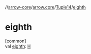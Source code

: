 //[arrow-core](../../../index.md)/[arrow.core](../index.md)/[Tuple14](index.md)/[eighth](eighth.md)

# eighth

[common]\
val [eighth](eighth.md): [H](index.md)
